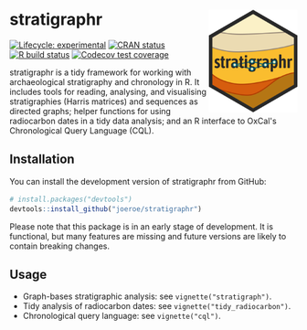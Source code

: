 # stratigraphr <img src="man/figures/logo.svg" align="right" height="180" />

<!-- badges: start -->
[![Lifecycle: experimental](https://img.shields.io/badge/lifecycle-experimental-orange.svg)](https://www.tidyverse.org/lifecycle/#experimental)
[![CRAN status](https://www.r-pkg.org/badges/version/stratigraphr)](https://CRAN.R-project.org/package=stratigraphr)
[![R build status](https://github.com/joeroe/stratigraphr/workflows/R-CMD-check/badge.svg)](https://github.com/joeroe/stratigraphr/actions)
[![Codecov test coverage](https://codecov.io/gh/joeroe/stratigraphr/branch/master/graph/badge.svg)](https://codecov.io/gh/joeroe/stratigraphr?branch=master)
<!-- badges: end -->

stratigraphr is a tidy framework for working with archaeological stratigraphy and chronology in R.
It includes tools for reading, analysing, and visualising stratigraphies (Harris matrices) and sequences as directed graphs;
helper functions for using radiocarbon dates in a tidy data analysis; 
and an R interface to OxCal's Chronological Query Language (CQL).

## Installation

You can install the development version of stratigraphr from GitHub:

```r
# install.packages("devtools")
devtools::install_github("joeroe/stratigraphr")
```

Please note that this package is in an early stage of development.
It is functional, but many features are missing and future versions are likely to contain breaking changes.

## Usage

* Graph-bases stratigraphic analysis: see `vignette("stratigraph")`.
* Tidy analysis of radiocarbon dates: see `vignette("tidy_radiocarbon")`.
* Chronological query language: see `vignette("cql")`.
